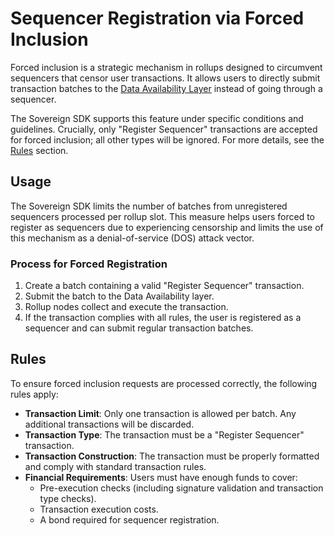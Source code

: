 # Sequencer Registration via Forced Inclusion

Forced inclusion is a strategic mechanism in rollups designed to circumvent
sequencers that censor user transactions. It allows users to directly submit
transaction batches to the [Data Availability Layer](./da-layer.md) instead of
going through a sequencer.

The Sovereign SDK supports this feature under specific conditions and
guidelines. Crucially, only "Register Sequencer" transactions are accepted for
forced inclusion; all other types will be ignored. For more details, see the
[Rules](#rules) section.

## Usage

The Sovereign SDK limits the number of batches from unregistered sequencers
processed per rollup slot. This measure helps users forced to register as
sequencers due to experiencing censorship and limits the use of this mechanism
as a denial-of-service (DOS) attack vector.

### Process for Forced Registration

1. Create a batch containing a valid "Register Sequencer" transaction.
2. Submit the batch to the Data Availability layer.
3. Rollup nodes collect and execute the transaction.
4. If the transaction complies with all rules, the user is registered as a
   sequencer and can submit regular transaction batches.

## Rules

To ensure forced inclusion requests are processed correctly, the following rules
apply:

- **Transaction Limit**: Only one transaction is allowed per batch. Any
  additional transactions will be discarded.
- **Transaction Type**: The transaction must be a "Register Sequencer"
  transaction.
- **Transaction Construction**: The transaction must be properly formatted and
  comply with standard transaction rules.
- **Financial Requirements**: Users must have enough funds to cover:
  - Pre-execution checks (including signature validation and transaction type
    checks).
  - Transaction execution costs.
  - A bond required for sequencer registration.
